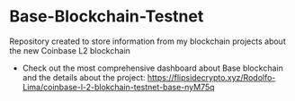 # Base-Blockchain-Testnet
 Repository created to store information from my blockchain projects about the new Coinbase L2 blockchain
 * Check out the most comprehensive dashboard about Base blockchain and the details about the project: https://flipsidecrypto.xyz/Rodolfo-Lima/coinbase-l-2-blokchain-testnet-base-nyM75q
